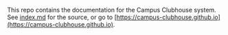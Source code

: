 This repo contains the documentation for the Campus Clubhouse system. See [index.md](index.md) for the source, or go to [https://campus-clubhouse.github.io](https://campus-clubhouse.github.io).
